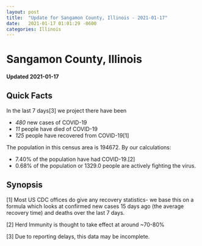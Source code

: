 ```yaml
---
layout: post
title:  "Update for Sangamon County, Illinois - 2021-01-17"
date:   2021-01-17 01:01:29 -0600
categories: Illinois
---
```


# Sangamon County, Illinois
#### Updated 2021-01-17

## Quick Facts

In the last 7 days[3] we project there have been
- *480* new cases of COVID-19
- *11* people have died of COVID-19
- *125* people have recovered from COVID-19[1]

The population in this census area is 194672. By our calculations:
- 7.40% of the population have had COVID-19.[2]
- 0.68% of the population or 1329.0 people are actively fighting the virus.

## Synopsis




[1] Most US CDC offices do give any recovery statistics- we base this on a formula which looks at confirmed new cases
15 days ago (the average recovery time) and deaths over the last 7 days.

[2] Herd Immunity is thought to take effect at around ~70-80%

[3] Due to reporting delays, this data may be incomplete.
 
    